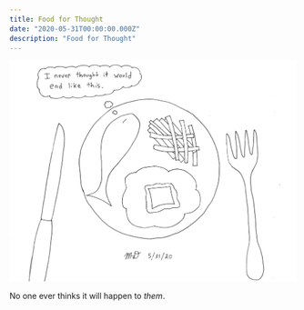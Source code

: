 ```yaml
---
title: Food for Thought 
date: "2020-05-31T00:00:00.000Z"
description: "Food for Thought"
---
```


![Food for Thought](./food-for-thought.jpg)

No one ever thinks it will happen to *them*.
